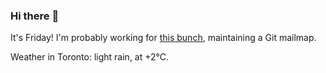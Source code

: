 ### Hi there :wave:

It's Friday! I'm probably working for [this bunch](https://github.com/kohofinancial), maintaining a Git mailmap.

Weather in Toronto: light rain, at +2°C.
